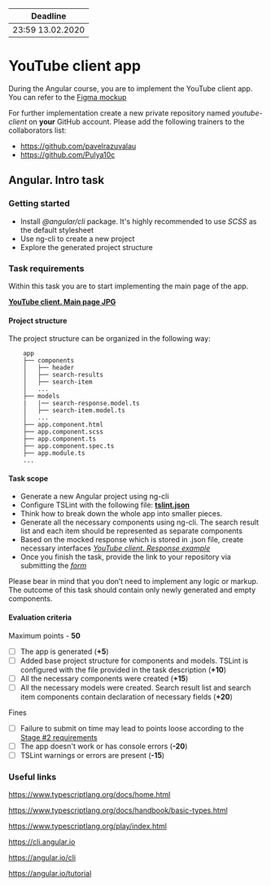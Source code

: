 | Deadline         |
|------------------|
| 23:59 13.02.2020 |

# YouTube client app
During the Angular course, you are to implement the YouTube client app. You can refer to the [Figma mockup](https://www.figma.com/file/tS3Zqk138yXUmRxSWKDv4r/YouTube-client?node-id=0%3A1)

For further implementation create a new private repository named *youtube-client* on **your** GitHub account.
Please add the following trainers to the collaborators list:
- https://github.com/pavelrazuvalau
- https://github.com/Pulya10c

## Angular. Intro task

### Getting started
- Install *@angular/cli* package. It's highly recommended to use *SCSS* as the default stylesheet
- Use ng-cli to create a new project
- Explore the generated project structure

### Task requirements
Within this task you are to start implementing the main page of the app.

**[YouTube client. Main page JPG](https://github.com/rolling-scopes-school/tasks/blob/master/tasks/angular/main.jpg)**

#### Project structure
The project structure can be organized in the following way:

```
    app
    ├── components                
    │   ├── header
    │   ├── search-results
    │   ├── search-item
    │   ...
    ├── models
    |   |── search-response.model.ts
    │   ├── search-item.model.ts
    │   ...
    ├── app.component.html
    ├── app.component.scss
    ├── app.component.ts
    ├── app.component.spec.ts
    ├── app.module.ts
    ...
```

#### Task scope
- Generate a new Angular project using ng-cli
- Configure TSLint with the following file:
**[tslint.json](https://github.com/rolling-scopes-school/tasks/blob/master/tasks/angular/tslint.json)**
- Think how to break down the whole app into smaller pieces.
- Generate all the necessary components using ng-cli. The search result list and each item should be represented as separate components
- Based on the mocked response which is stored in .json file, create necessary interfaces
*[YouTube client. Response example](https://github.com/rolling-scopes-school/tasks/blob/master/tasks/angular/main.jpg)*
- Once you finish the task, provide the link to your repository via submitting the *[form](https://docs.google.com/forms/d/e/1FAIpQLSfJimto2jNt6XWsgxJII0dDo22XvWDwzQyO6TSY_ZuUT4--Fg/viewform)*

Please bear in mind that you don’t need to implement any logic or markup. The outcome of this task should contain only newly generated and empty components.

#### Evaluation criteria
Maximum points - **50**

- [ ] The app is generated (**+5**)
- [ ] Added base project structure for components and models. TSLint is configured with the file provided in the task description (**+10**)
- [ ] All the necessary components were created (**+15**)
- [ ] All the necessary models were created. Search result list and search item components contain declaration of necessary fields (**+20**)

Fines
- [ ] Failure to submit on time may lead to points loose according to the [Stage #2 requirements](https://docs.rs.school/#/stage2?id=%d0%94%d0%b5%d0%b4%d0%bb%d0%b0%d0%b9%d0%bd%d1%8b)
- [ ] The app doesn't work or has console errors (**-20**)
- [ ] TSLint warnings or errors are present (**-15**)

### Useful links
https://www.typescriptlang.org/docs/home.html

https://www.typescriptlang.org/docs/handbook/basic-types.html

https://www.typescriptlang.org/play/index.html

https://cli.angular.io

https://angular.io/cli

https://angular.io/tutorial

